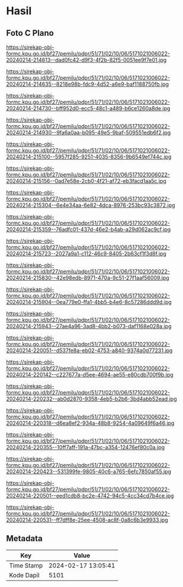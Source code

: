 # Hasil

## Foto C Plano

https://sirekap-obj-formc.kpu.go.id/bf27/pemilu/pdpr/51/71/02/10/06/5171021006022-20240214-214613--dad0fc42-d9f3-4f2b-82f5-0051ee9f7e01.jpg

https://sirekap-obj-formc.kpu.go.id/bf27/pemilu/pdpr/51/71/02/10/06/5171021006022-20240214-214635--8218e98b-fdc9-4d52-a6e9-baf1188750fb.jpg

https://sirekap-obj-formc.kpu.go.id/bf27/pemilu/pdpr/51/71/02/10/06/5171021006022-20240214-214730--bff952d0-ecc5-48c1-a489-b6ce1260a8de.jpg

https://sirekap-obj-formc.kpu.go.id/bf27/pemilu/pdpr/51/71/02/10/06/5171021006022-20240214-214930--9fa6a0aa-b095-49e5-9baf-509551edb6f2.jpg

https://sirekap-obj-formc.kpu.go.id/bf27/pemilu/pdpr/51/71/02/10/06/5171021006022-20240214-215100--5957f285-9251-4035-8356-9b6549ef744c.jpg

https://sirekap-obj-formc.kpu.go.id/bf27/pemilu/pdpr/51/71/02/10/06/5171021006022-20240214-215156--0ad7e58e-2cb0-4f21-af72-eb3facd1aa5c.jpg

https://sirekap-obj-formc.kpu.go.id/bf27/pemilu/pdpr/51/71/02/10/06/5171021006022-20240214-215304--6e4e34aa-6e82-4dca-8976-253bc93c3872.jpg

https://sirekap-obj-formc.kpu.go.id/bf27/pemilu/pdpr/51/71/02/10/06/5171021006022-20240214-215359--76adfc01-437d-46e2-b4ab-a29d062ac9cf.jpg

https://sirekap-obj-formc.kpu.go.id/bf27/pemilu/pdpr/51/71/02/10/06/5171021006022-20240214-215723--2027a9a1-c112-46c9-8405-2b63cf1f3d8f.jpg

https://sirekap-obj-formc.kpu.go.id/bf27/pemilu/pdpr/51/71/02/10/06/5171021006022-20240214-215830--42e98edb-8971-470a-9c51-27f1aaf56009.jpg

https://sirekap-obj-formc.kpu.go.id/bf27/pemilu/pdpr/51/71/02/10/06/5171021006022-20240214-215904--0ea779e0-ffa1-4bb5-b4e6-8c57286ddd9d.jpg

https://sirekap-obj-formc.kpu.go.id/bf27/pemilu/pdpr/51/71/02/10/06/5171021006022-20240214-215943--27ae4a96-3ad8-4bb2-b073-daf1168e028a.jpg

https://sirekap-obj-formc.kpu.go.id/bf27/pemilu/pdpr/51/71/02/10/06/5171021006022-20240214-220051--d537fe8a-eb02-4753-a840-9374a0d77231.jpg

https://sirekap-obj-formc.kpu.go.id/bf27/pemilu/pdpr/51/71/02/10/06/5171021006022-20240214-220142--c227677a-d5ee-4694-ae55-e80cdb700f9b.jpg

https://sirekap-obj-formc.kpu.go.id/bf27/pemilu/pdpr/51/71/02/10/06/5171021006022-20240214-220232--ab0d2870-9358-4eb5-b2b6-3bd4abb52ead.jpg

https://sirekap-obj-formc.kpu.go.id/bf27/pemilu/pdpr/51/71/02/10/06/5171021006022-20240214-220318--d6ea8ef2-934a-48b8-9254-4a09649f6a46.jpg

https://sirekap-obj-formc.kpu.go.id/bf27/pemilu/pdpr/51/71/02/10/06/5171021006022-20240214-220355--10ff7aff-191a-47bc-a354-12476ef80c0a.jpg

https://sirekap-obj-formc.kpu.go.id/bf27/pemilu/pdpr/51/71/02/10/06/5171021006022-20240214-220423--531399fe-9805-40c6-a765-6efc7850af55.jpg

https://sirekap-obj-formc.kpu.go.id/bf27/pemilu/pdpr/51/71/02/10/06/5171021006022-20240214-220501--eed1cdb8-bc2e-4742-94c5-4cc34cd7b4ce.jpg

https://sirekap-obj-formc.kpu.go.id/bf27/pemilu/pdpr/51/71/02/10/06/5171021006022-20240214-220531--ff7dff8e-25ee-4508-ac8f-0a8c6b3e9933.jpg


## Metadata

| Key        | Value               |
| ---------- | ------------------- |
| Time Stamp | 2024-02-17 13:05:41 |
| Kode Dapil | 5101                |



